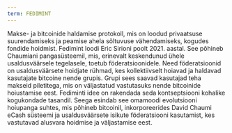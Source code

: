 ```yaml
---
term: FEDIMINT
---
```


Makse- ja bitcoinide haldamise protokoll, mis on loodud privaatsuse suurendamiseks ja peamise ahela sõltuvuse vähendamiseks, kogudes fondide hoidmist. Fedimint loodi Eric Sirioni poolt 2021. aastal. See põhineb Chaumiani pangasüsteemil, mis, erinevalt keskendunud ühele usaldusväärsele tegelasele, toetub föderatsioonidele. Need föderatsioonid on usaldusväärsete hoidjate rühmad, kes kollektiivselt hoiavad ja haldavad kasutajate bitcoine nende grupis. Grupi sees saavad kasutajad teha makseid piletitega, mis on väljastatud vastutasuks nende bitcoinide hoiustamise eest. Fediminti idee on rakendada seda kontseptsiooni kohalike kogukondade tasandil. Seega esindab see omamoodi evolutsiooni hoiupanga suhtes, mis põhineb bitcoinil, inkorporeerides David Chaumi eCash süsteemi ja usaldusväärsete isikute föderatsiooni kasutamist, kes vastutavad alusvara hoidmise ja väljastamise eest.